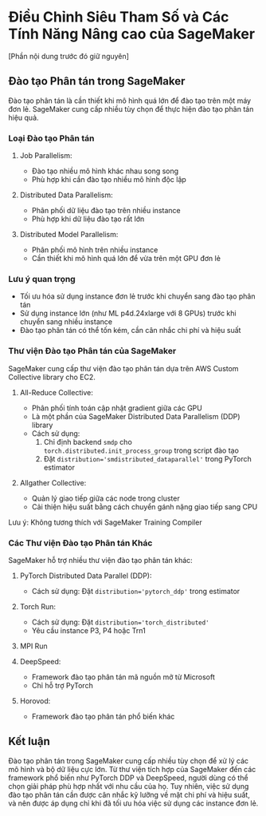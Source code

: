 
# Điều Chỉnh Siêu Tham Số và Các Tính Năng Nâng cao của SageMaker

[Phần nội dung trước đó giữ nguyên]

## Đào tạo Phân tán trong SageMaker

Đào tạo phân tán là cần thiết khi mô hình quá lớn để đào tạo trên một máy đơn lẻ. SageMaker cung cấp nhiều tùy chọn để thực hiện đào tạo phân tán hiệu quả.

### Loại Đào tạo Phân tán

1. Job Parallelism:
   - Đào tạo nhiều mô hình khác nhau song song
   - Phù hợp khi cần đào tạo nhiều mô hình độc lập

2. Distributed Data Parallelism:
   - Phân phối dữ liệu đào tạo trên nhiều instance
   - Phù hợp khi dữ liệu đào tạo rất lớn

3. Distributed Model Parallelism:
   - Phân phối mô hình trên nhiều instance
   - Cần thiết khi mô hình quá lớn để vừa trên một GPU đơn lẻ

### Lưu ý quan trọng

- Tối ưu hóa sử dụng instance đơn lẻ trước khi chuyển sang đào tạo phân tán
- Sử dụng instance lớn (như ML p4d.24xlarge với 8 GPUs) trước khi chuyển sang nhiều instance
- Đào tạo phân tán có thể tốn kém, cần cân nhắc chi phí và hiệu suất

### Thư viện Đào tạo Phân tán của SageMaker

SageMaker cung cấp thư viện đào tạo phân tán dựa trên AWS Custom Collective library cho EC2.

1. All-Reduce Collective:
   - Phân phối tính toán cập nhật gradient giữa các GPU
   - Là một phần của SageMaker Distributed Data Parallelism (DDP) library
   - Cách sử dụng:
     1. Chỉ định backend `smdp` cho `torch.distributed.init_process_group` trong script đào tạo
     2. Đặt `distribution='smdistributed_dataparallel'` trong PyTorch estimator

2. Allgather Collective:
   - Quản lý giao tiếp giữa các node trong cluster
   - Cải thiện hiệu suất bằng cách chuyển gánh nặng giao tiếp sang CPU

Lưu ý: Không tương thích với SageMaker Training Compiler

### Các Thư viện Đào tạo Phân tán Khác

SageMaker hỗ trợ nhiều thư viện đào tạo phân tán khác:

1. PyTorch Distributed Data Parallel (DDP):
   - Cách sử dụng: Đặt `distribution='pytorch_ddp'` trong estimator

2. Torch Run:
   - Cách sử dụng: Đặt `distribution='torch_distributed'`
   - Yêu cầu instance P3, P4 hoặc Trn1

3. MPI Run

4. DeepSpeed:
   - Framework đào tạo phân tán mã nguồn mở từ Microsoft
   - Chỉ hỗ trợ PyTorch

5. Horovod:
   - Framework đào tạo phân tán phổ biến khác

## Kết luận

Đào tạo phân tán trong SageMaker cung cấp nhiều tùy chọn để xử lý các mô hình và bộ dữ liệu cực lớn. Từ thư viện tích hợp của SageMaker đến các framework phổ biến như PyTorch DDP và DeepSpeed, người dùng có thể chọn giải pháp phù hợp nhất với nhu cầu của họ. Tuy nhiên, việc sử dụng đào tạo phân tán cần được cân nhắc kỹ lưỡng về mặt chi phí và hiệu suất, và nên được áp dụng chỉ khi đã tối ưu hóa việc sử dụng các instance đơn lẻ.
